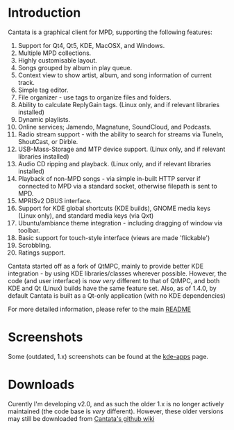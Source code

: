 Introduction
============

Cantata is a graphical client for MPD, supporting the following features:

 1. Support for Qt4, Qt5, KDE, MacOSX, and Windows.
 2. Multiple MPD collections.
 3. Highly customisable layout.
 4. Songs grouped by album in play queue.
 5. Context view to show artist, album, and song information of current track.
 6. Simple tag editor.
 7. File organizer - use tags to organize files and folders.
 8. Ability to calculate ReplyGain tags. (Linux only, and if relevant libraries
    installed)
 9. Dynamic playlists.
 10. Online services; Jamendo, Magnatune, SoundCloud, and Podcasts.
 11. Radio stream support - with the ability to search for streams via TuneIn,
    ShoutCast, or Dirble.
 12. USB-Mass-Storage and MTP device support. (Linux only, and if relevant
    libraries installed)
 13. Audio CD ripping and playback. (Linux only, and if relevant libraries
    installed)
 14. Playback of non-MPD songs - via simple in-built HTTP server if connected
    to MPD via a standard socket, otherwise filepath is sent to MPD.
 15. MPRISv2 DBUS interface.
 16. Support for KDE global shortcuts (KDE builds), GNOME media keys
    (Linux only), and standard media keys (via Qxt)
 17. Ubuntu/ambiance theme integration - including dragging of window via
    toolbar.
 18. Basic support for touch-style interface (views are made 'flickable')
 19. Scrobbling.
 20. Ratings support.

Cantata started off as a fork of QtMPC, mainly to provide better KDE
integration - by using KDE libraries/classes wherever possible. However, the
code (and user interface) is now *very* different to that of QtMPC, and both
KDE and Qt (Linux) builds have the same feature set. Also, as of 1.4.0, by
default Cantata is built as a Qt-only application (with no KDE dependencies)

For more detailed information, please refer to the main [README](https://raw.githubusercontent.com/CDrummond/cantata/master/README)

Screenshots
===========

Some (outdated, 1.x) screenshots can be found at the [kde-apps](http://kde-apps.org/content/show.php/Cantata?content=147733) page.

Downloads
=========

Curently I'm developing v2.0, and as such the older 1.x is no longer actively
maintained (the code base is *very* different). However, these older versions
may still be downloaded from [Cantata's github wiki](https://github.com/CDrummond/cantata/wiki/Previous-%28Google-Code%29-Downloads)

